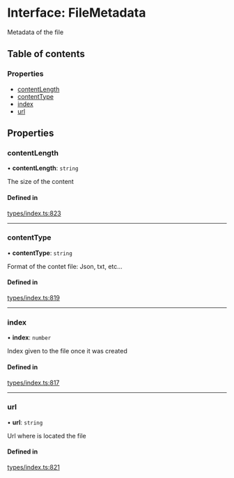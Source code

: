 # Interface: FileMetadata

Metadata of the file

## Table of contents

### Properties

- [contentLength](FileMetadata.md#contentlength)
- [contentType](FileMetadata.md#contenttype)
- [index](FileMetadata.md#index)
- [url](FileMetadata.md#url)

## Properties

### contentLength

• **contentLength**: `string`

The size of the content

#### Defined in

[types/index.ts:823](https://github.com/nevermined-io/react-components/blob/8455fbd/catalog/src/types/index.ts#L823)

___

### contentType

• **contentType**: `string`

Format of the contet file: Json, txt, etc...

#### Defined in

[types/index.ts:819](https://github.com/nevermined-io/react-components/blob/8455fbd/catalog/src/types/index.ts#L819)

___

### index

• **index**: `number`

Index given to the file once it was created

#### Defined in

[types/index.ts:817](https://github.com/nevermined-io/react-components/blob/8455fbd/catalog/src/types/index.ts#L817)

___

### url

• **url**: `string`

Url where is located the file

#### Defined in

[types/index.ts:821](https://github.com/nevermined-io/react-components/blob/8455fbd/catalog/src/types/index.ts#L821)
